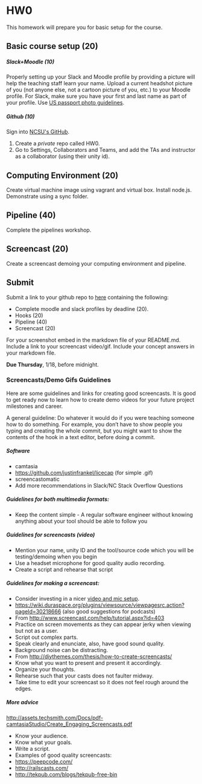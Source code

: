 # HW0

This homework will prepare you for basic setup for the course.

## Basic course setup (20)

##### Slack+Moodle (10)

Properly setting up your Slack and Moodle profile by providing a picture will help the teaching staff learn your name. Upload a current headshot picture of you (not anyone else, not a cartoon picture of you, etc.) to your Moodle profile. For Slack, make sure you have your first and last name as part of your profile. Use [US passport photo guidelines](http://travel.state.gov/passport/pptphotoreq/photocomptemplate/photocomptemplate_5297.html).

##### Github (10)

Sign into [NCSU's GitHub](https://github.ncsu.edu/).

1. Create a *private* repo called HW0. 
2. Go to Settings, Collaborators and Teams, and add the TAs and instructor as a collaborator (using their unity id).

## Computing Environment (20)

Create virtual machine image using vagrant and virtual box.
Install node.js. Demonstrate using a sync folder.

## Pipeline (40)

Complete the pipelines workshop.

## Screencast (20)

Create a screencast demoing your computing environment and pipeline.

## Submit

Submit a link to your github repo to [here](https://docs.google.com/forms/d/e/1FAIpQLSdDpn5EhhhB7YG1QX8n40VIbu-siBYhLycL63TbYj_I1oONfw/viewform?usp=sf_link)
containing the following:

* Complete moodle and slack profiles by deadline (20).
* Hooks (20)
* Pipeline (40)
* Screencast (20)

For your screenshot embed in the markdown file of your README.md. Include a link to your screencast video/gif. Include your concept answers in your markdown file.

**Due Thursday**, 1/18, before midnight.

### Screencasts/Demo Gifs Guidelines

Here are some guidelines and links for creating good screencasts. It is good to get ready now to learn how to create demo videos for your future project milestones and career.

A general guideline: Do whatever it would do if you were teaching someone how to do something. For example, you don’t have to show people you typing and creating the whole commit, but you might want to show the contents of the hook in a text editor, before doing a commit.
 
##### Software

* camtasia
* https://github.com/justinfrankel/licecap (for simple .gif)
* screencastomatic
* Add more recommendations in Slack/NC Stack Overflow Questions
 
##### Guidelines for both multimedia formats:

* Keep the content simple - A regular software engineer without knowing anything about your tool should be able to follow you

##### Guidelines for screencasts (video)

* Mention your name, unity ID and the tool/source code which you will be testing/demoing when you begin
* Use a headset microphone for good quality audio recording.
* Create a script and rehearse that script

##### Guidelines for making a screencast:

* Consider investing in a nicer [video and mic setup](http://pgbovine.net/video-recording-setup.htm).
* https://wiki.duraspace.org/plugins/viewsource/viewpagesrc.action?pageId=30218666 (also good suggestions for podcasts)
* From http://www.screencast.com/help/tutorial.aspx?id=403
* Practice on screen movements as they can appear jerky when viewing but not as a user.
* Script out complex parts.
* Speak clearly and enunciate, also, have good sound quality.
* Background noise can be distracting.
* From http://diythemes.com/thesis/how-to-create-screencasts/
* Know what you want to present and present it accordingly.
* Organize your thoughts.
* Rehearse such that your casts does not faulter midway.
* Take time to edit your screencast so it does not feel rough around the edges.
 
##### More advice
http://assets.techsmith.com/Docs/pdf-camtasiaStudio/Create_Engaging_Screencasts.pdf

* Know your audience.
* Know what your goals.
* Write a script.
* Examples of good quality screencasts:
* https://peepcode.com/
* http://railscasts.com/
* http://tekpub.com/blogs/tekpub-free-bin
 
